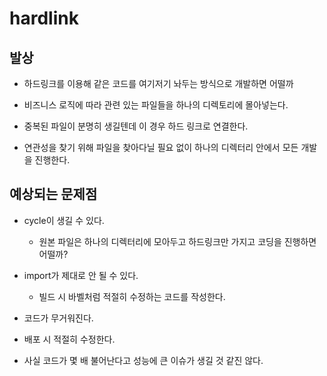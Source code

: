 # hardlink
## 발상
- 하드링크를 이용해 같은 코드를 여기저기 놔두는 방식으로 개발하면 어떨까

- 비즈니스 로직에 따라 관련 있는 파일들을 하나의 디렉토리에 몰아넣는다.
- 중복된 파일이 분명히 생길텐데 이 경우 하드 링크로 연결한다.

- 연관성을 찾기 위해 파일을 찾아다닐 필요 없이 하나의 디렉터리 안에서 모든 개발을 진행한다.

## 예상되는 문제점
- cycle이 생길 수 있다.
  - 원본 파일은 하나의 디렉터리에 모아두고 하드링크만 가지고 코딩을 진행하면 어떨까?

- import가 제대로 안 될 수 있다.
  - 빌드 시 바벨처럼 적절히 수정하는 코드를 작성한다.

- 코드가 무거워진다.
 - 배포 시 적절히 수정한다.
 - 사실 코드가 몇 배 불어난다고 성능에 큰 이슈가 생길 것 같진 않다.
